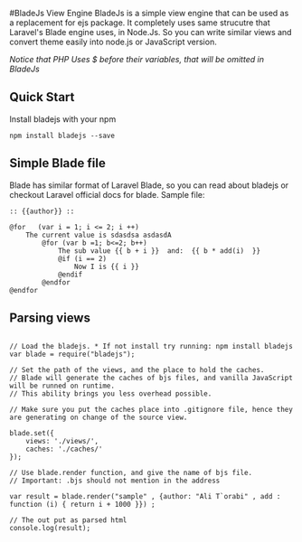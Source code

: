 #BladeJs View Engine
BladeJs is a simple view engine that can be used as a replacement for ejs package.
It completely uses same strucutre that Laravel's Blade engine uses, in Node.Js.
So you can write similar views and convert theme easily into node.js or JavaScript version.

*Notice that PHP Uses $ before their variables, that will be omitted in BladeJs*

## Quick Start

Install bladejs with your npm
```
npm install bladejs --save
```

## Simple Blade file
Blade has similar format of Laravel Blade, so you can read about bladejs or checkout Laravel official docs for blade. Sample file:

```
:: {{author}} ::

@for   (var i = 1; i <= 2; i ++)
    The current value is sdasdsa asdasdA
        @for (var b =1; b<=2; b++)
            The sub value {{ b + i }}  and:  {{ b * add(i)  }}
            @if (i == 2)
                Now I is {{ i }}
            @endif
        @endfor
@endfor
```

## Parsing views
```

// Load the bladejs. * If not install try running: npm install bladejs
var blade = require("bladejs");

// Set the path of the views, and the place to hold the caches.
// Blade will generate the caches of bjs files, and vanilla JavaScript will be runned on runtime.
// This ability brings you less overhead possible.

// Make sure you put the caches place into .gitignore file, hence they are generating on change of the source view.

blade.set({
    views: './views/',
    caches: './caches/'
});

// Use blade.render function, and give the name of bjs file.
// Important: .bjs should not mention in the address

var result = blade.render("sample" , {author: "Ali T`orabi" , add : function (i) { return i + 1000 }}) ;

// The out put as parsed html
console.log(result);
```